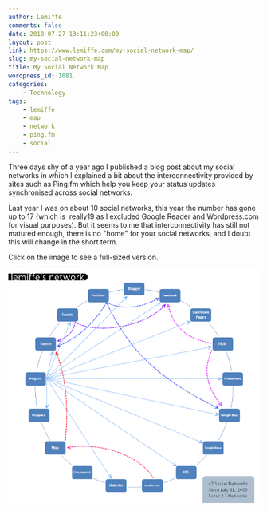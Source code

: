 ```yaml
---
author: Lemiffe
comments: false
date: 2010-07-27 13:11:23+00:00
layout: post
link: https://www.lemiffe.com/my-social-network-map/
slug: my-social-network-map
title: My Social Network Map
wordpress_id: 1081
categories:
    - Technology
tags:
    - lemiffe
    - map
    - network
    - ping.fm
    - social
---
```


Three days shy of a year ago I published a blog post about my social networks in which I explained a bit about the interconnectivity provided by sites such as Ping.fm which help you keep your status updates synchronised across social networks.

Last year I was on about 10 social networks, this year the number has gone up to 17 (which is  really19 as I excluded Google Reader and Wordpress.com for visual purposes). But it seems to me that interconnectivity has still not matured enough, there is no "home" for your social networks, and I doubt this will change in the short term.

Click on the image to see a full-sized version.

![image](assets/media/s.png)

